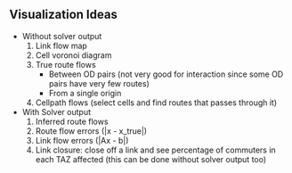 Visualization Ideas
-------------------

* Without solver output
    1. Link flow map
    2. Cell voronoi diagram
    3. True route flows
        - Between OD pairs (not very good for interaction since some OD pairs
          have very few routes)
        - From a single origin
    4. Cellpath flows (select cells and find routes that passes through it)
* With Solver output
    1. Inferred route flows
    2. Route flow errors (|x - x_true|)
    3. Link flow errors (|Ax - b|)
    4. Link closure: close off a link and see percentage of commuters in each
       TAZ affected (this can be done without solver output too)
